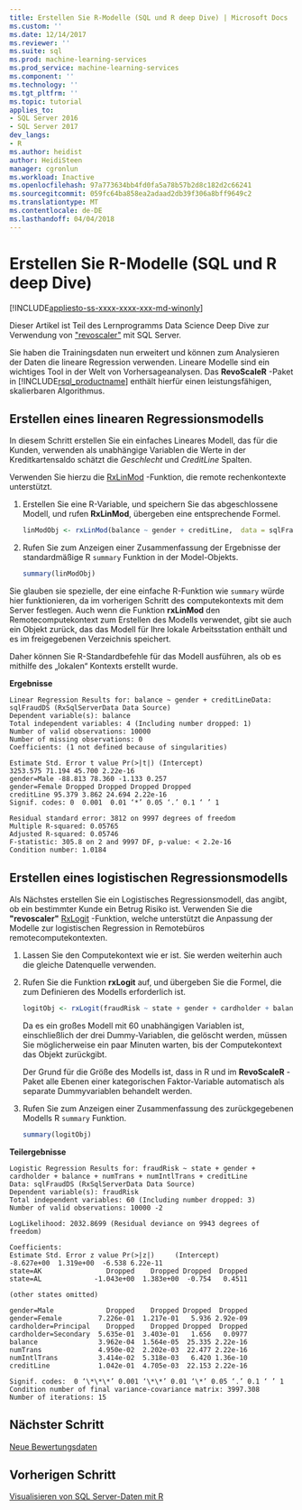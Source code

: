 ```yaml
---
title: Erstellen Sie R-Modelle (SQL und R deep Dive) | Microsoft Docs
ms.custom: ''
ms.date: 12/14/2017
ms.reviewer: ''
ms.suite: sql
ms.prod: machine-learning-services
ms.prod_service: machine-learning-services
ms.component: ''
ms.technology: ''
ms.tgt_pltfrm: ''
ms.topic: tutorial
applies_to:
- SQL Server 2016
- SQL Server 2017
dev_langs:
- R
ms.author: heidist
author: HeidiSteen
manager: cgronlun
ms.workload: Inactive
ms.openlocfilehash: 97a773634bb4fd0fa5a78b57b2d8c182d2c66241
ms.sourcegitcommit: 059fc64ba858ea2adaad2db39f306a8bff9649c2
ms.translationtype: MT
ms.contentlocale: de-DE
ms.lasthandoff: 04/04/2018
---
```

# <a name="create-r-models-sql-and-r-deep-dive"></a>Erstellen Sie R-Modelle (SQL und R deep Dive)
[!INCLUDE[appliesto-ss-xxxx-xxxx-xxx-md-winonly](../../includes/appliesto-ss-xxxx-xxxx-xxx-md-winonly.md)]

Dieser Artikel ist Teil des Lernprogramms Data Science Deep Dive zur Verwendung von ["revoscaler"](https://docs.microsoft.com/machine-learning-server/r-reference/revoscaler/revoscaler) mit SQL Server.

Sie haben die Trainingsdaten nun erweitert und können zum Analysieren der Daten die lineare Regression verwenden. Lineare Modelle sind ein wichtiges Tool in der Welt von Vorhersageanalysen. Das **RevoScaleR** -Paket in [!INCLUDE[rsql_productname](../../includes/rsql-productname-md.md)] enthält hierfür einen leistungsfähigen, skalierbaren Algorithmus.

## <a name="create-a-linear-regression-model"></a>Erstellen eines linearen Regressionsmodells

In diesem Schritt erstellen Sie ein einfaches Lineares Modell, das für die Kunden, verwenden als unabhängige Variablen die Werte in der Kreditkartensaldo schätzt die *Geschlecht* und *CreditLine* Spalten.
  
Verwenden Sie hierzu die [RxLinMod](https://docs.microsoft.com/machine-learning-server/r-reference/revoscaler/rxlinmod) -Funktion, die remote rechenkontexte unterstützt.
  
1. Erstellen Sie eine R-Variable, und speichern Sie das abgeschlossene Modell, und rufen **RxLinMod**, übergeben eine entsprechende Formel.
  
    ```R
    linModObj <- rxLinMod(balance ~ gender + creditLine,  data = sqlFraudDS)
    ```
  
2. Rufen Sie zum Anzeigen einer Zusammenfassung der Ergebnisse der standardmäßige R `summary` Funktion in der Model-Objekts.
  
     ```R
     summary(linModObj)
     ```

Sie glauben sie spezielle, der eine einfache R-Funktion wie `summary` würde hier funktionieren, da im vorherigen Schritt des computekontexts mit dem Server festlegen. Auch wenn die Funktion **rxLinMod** den Remotecomputekontext zum Erstellen des Modells verwendet, gibt sie auch ein Objekt zurück, das das Modell für Ihre lokale Arbeitsstation enthält und es im freigegebenen Verzeichnis speichert.

Daher können Sie R-Standardbefehle für das Modell ausführen, als ob es mithilfe des „lokalen“ Kontexts erstellt wurde.

**Ergebnisse**

```
Linear Regression Results for: balance ~ gender + creditLineData: sqlFraudDS (RxSqlServerData Data Source)
Dependent variable(s): balance
Total independent variables: 4 (Including number dropped: 1)
Number of valid observations: 10000
Number of missing observations: 0
Coefficients: (1 not defined because of singularities)

Estimate Std. Error t value Pr(>|t|) (Intercept)
3253.575 71.194 45.700 2.22e-16
gender=Male -88.813 78.360 -1.133 0.257
gender=Female Dropped Dropped Dropped Dropped
creditLine 95.379 3.862 24.694 2.22e-16
Signif. codes: 0  0.001  0.01 ‘*’ 0.05 ‘.’ 0.1 ‘ ’ 1

Residual standard error: 3812 on 9997 degrees of freedom
Multiple R-squared: 0.05765
Adjusted R-squared: 0.05746
F-statistic: 305.8 on 2 and 9997 DF, p-value: < 2.2e-16
Condition number: 1.0184
```

## <a name="create-a-logistic-regression-model"></a>Erstellen eines logistischen Regressionsmodells

Als Nächstes erstellen Sie ein Logistisches Regressionsmodell, das angibt, ob ein bestimmter Kunde ein Betrug Risiko ist. Verwenden Sie die **"revoscaler"** [RxLogit](https://docs.microsoft.com/machine-learning-server/r-reference/revoscaler/rxlogit) -Funktion, welche unterstützt die Anpassung der Modelle zur logistischen Regression in Remotebüros remotecomputekontexten.

1.  Lassen Sie den Computekontext wie er ist. Sie werden weiterhin auch die gleiche Datenquelle verwenden.

2.  Rufen Sie die Funktion **rxLogit** auf, und übergeben Sie die Formel, die zum Definieren des Modells erforderlich ist.

    ```R
    logitObj <- rxLogit(fraudRisk ~ state + gender + cardholder + balance + numTrans + numIntlTrans + creditLine, data = sqlFraudDS, dropFirst = TRUE)
    ```
  
    Da es ein großes Modell mit 60 unabhängigen Variablen ist, einschließlich der drei Dummy-Variablen, die gelöscht werden, müssen Sie möglicherweise ein paar Minuten warten, bis der Computekontext das Objekt zurückgibt.
    
    Der Grund für die Größe des Modells ist, dass in R und im **RevoScaleR** -Paket alle Ebenen einer kategorischen Faktor-Variable automatisch als separate Dummyvariablen behandelt werden.
  
3.  Rufen Sie zum Anzeigen einer Zusammenfassung des zurückgegebenen Modells R `summary` Funktion.
  
    ```R
    summary(logitObj)
    ```
  
**Teilergebnisse**

```
Logistic Regression Results for: fraudRisk ~ state + gender + cardholder + balance + numTrans + numIntlTrans + creditLine
Data: sqlFraudDS (RxSqlServerData Data Source)
Dependent variable(s): fraudRisk
Total independent variables: 60 (Including number dropped: 3)
Number of valid observations: 10000 -2

LogLikelihood: 2032.8699 (Residual deviance on 9943 degrees of freedom)

Coefficients:
Estimate Std. Error z value Pr(>|z|)     (Intercept)
-8.627e+00  1.319e+00  -6.538 6.22e-11
state=AK                Dropped    Dropped Dropped  Dropped
state=AL             -1.043e+00  1.383e+00  -0.754   0.4511

(other states omitted)

gender=Male             Dropped    Dropped Dropped  Dropped
gender=Female         7.226e-01  1.217e-01   5.936 2.92e-09
cardholder=Principal    Dropped    Dropped Dropped  Dropped
cardholder=Secondary  5.635e-01  3.403e-01   1.656   0.0977
balance               3.962e-04  1.564e-05  25.335 2.22e-16
numTrans              4.950e-02  2.202e-03  22.477 2.22e-16
numIntlTrans          3.414e-02  5.318e-03   6.420 1.36e-10
creditLine            1.042e-01  4.705e-03  22.153 2.22e-16

Signif. codes:  0 ‘\*\*\*’ 0.001 ‘\*\*’ 0.01 ‘\*’ 0.05 ‘.’ 0.1 ‘ ’ 1
Condition number of final variance-covariance matrix: 3997.308
Number of iterations: 15
```

## <a name="next-step"></a>Nächster Schritt

[Neue Bewertungsdaten](../../advanced-analytics/tutorials/deepdive-score-new-data.md)

## <a name="previous-step"></a>Vorherigen Schritt

[Visualisieren von SQL Server-Daten mit R](../../advanced-analytics/tutorials/deepdive-visualize-sql-server-data-using-r.md)
